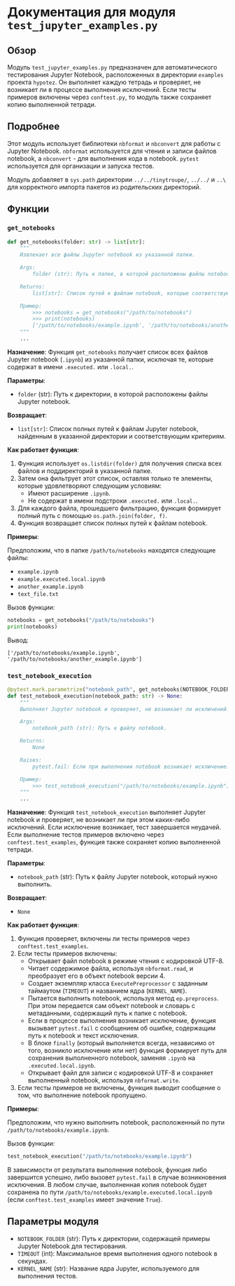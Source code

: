 # Документация для модуля `test_jupyter_examples.py`

## Обзор

Модуль `test_jupyter_examples.py` предназначен для автоматического тестирования Jupyter Notebook, расположенных в директории `examples` проекта `hypotez`. Он выполняет каждую тетрадь и проверяет, не возникает ли в процессе выполнения исключений. Если тесты примеров включены через `conftest.py`, то модуль также сохраняет копию выполненной тетради.

## Подробнее

Этот модуль использует библиотеки `nbformat` и `nbconvert` для работы с Jupyter Notebook. `nbformat` используется для чтения и записи файлов notebook, а `nbconvert` - для выполнения кода в notebook. `pytest` используется для организации и запуска тестов.

Модуль добавляет в `sys.path` директории `../../tinytroupe/`, `../../` и `..\` для корректного импорта пакетов из родительских директорий.

## Функции

### `get_notebooks`

```python
def get_notebooks(folder: str) -> list[str]:
    """
    Извлекает все файлы Jupyter notebook из указанной папки.

    Args:
        folder (str): Путь к папке, в которой расположены файлы notebook.

    Returns:
        list[str]: Список путей к файлам notebook, которые соответствуют критериям (имеют расширение ".ipynb" и не содержат ".executed." или ".local." в имени).

    Пример:
        >>> notebooks = get_notebooks("/path/to/notebooks")
        >>> print(notebooks)
        ['/path/to/notebooks/example.ipynb', '/path/to/notebooks/another_example.ipynb']
    """
    ...
```

**Назначение**: Функция `get_notebooks` получает список всех файлов Jupyter notebook (`.ipynb`) из указанной папки, исключая те, которые содержат в имени `.executed.` или `.local.`.

**Параметры**:
- `folder` (str): Путь к директории, в которой расположены файлы Jupyter notebook.

**Возвращает**:
- `list[str]`: Список полных путей к файлам Jupyter notebook, найденным в указанной директории и соответствующим критериям.

**Как работает функция**:
1. Функция использует `os.listdir(folder)` для получения списка всех файлов и поддиректорий в указанной папке.
2. Затем она фильтрует этот список, оставляя только те элементы, которые удовлетворяют следующим условиям:
   - Имеют расширение `.ipynb`.
   - Не содержат в имени подстроки `.executed.` или `.local.`.
3. Для каждого файла, прошедшего фильтрацию, функция формирует полный путь с помощью `os.path.join(folder, f)`.
4. Функция возвращает список полных путей к файлам notebook.

**Примеры**:

Предположим, что в папке `/path/to/notebooks` находятся следующие файлы:
- `example.ipynb`
- `example.executed.local.ipynb`
- `another_example.ipynb`
- `text_file.txt`

Вызов функции:
```python
notebooks = get_notebooks("/path/to/notebooks")
print(notebooks)
```

Вывод:
```
['/path/to/notebooks/example.ipynb', '/path/to/notebooks/another_example.ipynb']
```

### `test_notebook_execution`

```python
@pytest.mark.parametrize("notebook_path", get_notebooks(NOTEBOOK_FOLDER))
def test_notebook_execution(notebook_path: str) -> None:
    """
    Выполняет Jupyter notebook и проверяет, не возникает ли исключений.

    Args:
        notebook_path (str): Путь к файлу notebook.

    Returns:
        None

    Raises:
        pytest.fail: Если при выполнении notebook возникает исключение.

    Пример:
        >>> test_notebook_execution("/path/to/notebooks/example.ipynb")
    """
    ...
```

**Назначение**: Функция `test_notebook_execution` выполняет Jupyter notebook и проверяет, не возникает ли при этом каких-либо исключений. Если исключение возникает, тест завершается неудачей. Если выполнение тестов примеров включено через `conftest.test_examples`, функция также сохраняет копию выполненной тетради.

**Параметры**:
- `notebook_path` (str): Путь к файлу Jupyter notebook, который нужно выполнить.

**Возвращает**:
- `None`

**Как работает функция**:
1. Функция проверяет, включены ли тесты примеров через `conftest.test_examples`.
2. Если тесты примеров включены:
   - Открывает файл notebook в режиме чтения с кодировкой UTF-8.
   - Читает содержимое файла, используя `nbformat.read`, и преобразует его в объект notebook версии 4.
   - Создает экземпляр класса `ExecutePreprocessor` с заданным таймаутом (`TIMEOUT`) и названием ядра (`KERNEL_NAME`).
   - Пытается выполнить notebook, используя метод `ep.preprocess`. При этом передается сам объект notebook и словарь с метаданными, содержащий путь к папке с notebook.
   - Если в процессе выполнения возникает исключение, функция вызывает `pytest.fail` с сообщением об ошибке, содержащим путь к notebook и текст исключения.
   - В блоке `finally` (который выполняется всегда, независимо от того, возникло исключение или нет) функция формирует путь для сохранения выполненного notebook, заменяя `.ipynb` на `.executed.local.ipynb`.
   - Открывает файл для записи с кодировкой UTF-8 и сохраняет выполненный notebook, используя `nbformat.write`.
3. Если тесты примеров не включены, функция выводит сообщение о том, что выполнение notebook пропущено.

**Примеры**:

Предположим, что нужно выполнить notebook, расположенный по пути `/path/to/notebooks/example.ipynb`.

Вызов функции:
```python
test_notebook_execution("/path/to/notebooks/example.ipynb")
```

В зависимости от результата выполнения notebook, функция либо завершится успешно, либо вызовет `pytest.fail` в случае возникновения исключения. В любом случае, выполненная копия notebook будет сохранена по пути `/path/to/notebooks/example.executed.local.ipynb` (если `conftest.test_examples` имеет значение `True`).

## Параметры модуля

- `NOTEBOOK_FOLDER` (str): Путь к директории, содержащей примеры Jupyter Notebook для тестирования.
- `TIMEOUT` (int): Максимальное время выполнения одного notebook в секундах.
- `KERNEL_NAME` (str): Название ядра Jupyter, используемого для выполнения тестов.
